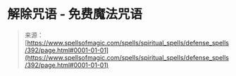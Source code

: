 <!--yml

category: 未分类

date: 2024-06-12 18:33:05

-->

# 解除咒语 - 免费魔法咒语

> 来源：[https://www.spellsofmagic.com/spells/spiritual_spells/defense_spells/392/page.html#0001-01-01](https://www.spellsofmagic.com/spells/spiritual_spells/defense_spells/392/page.html#0001-01-01)
